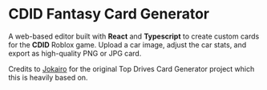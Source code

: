 # CDID Fantasy Card Generator

A web-based editor built with **React** and **Typescript** to create custom cards for the **CDID** Roblox game. Upload a car image, adjust the car stats, and export as high-quality PNG or JPG card.

Credits to [Jokairo](https://github.com/Jokairo/top-drives-card-generator) for the original Top Drives Card Generator project which this is heavily based on.
